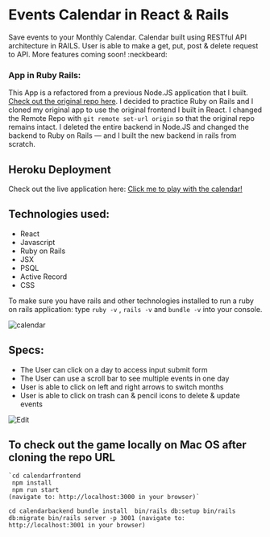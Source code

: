 # Events Calendar in React & Rails

Save events to your Monthly Calendar. Calendar built using RESTful API architecture in RAILS. User is able to make a get, put, post & delete request to API. More features coming soon! :neckbeard:

### App in Ruby Rails:
This App is a refactored from a previous Node.JS application that I built. [Check out the original repo here](https://github.com/natashaU/events_calendar). I decided to practice Ruby on Rails and I cloned my original app to use the original frontend I built in React. I changed the Remote Repo with  `git remote set-url origin` so that the original repo remains intact. I deleted the entire backend in Node.JS and changed the backend to Ruby on Rails — and I built the new backend in rails from scratch. 


## Heroku Deployment
Check out the live application here:
[Click me to play with the calendar!](https://natasha-calendar.herokuapp.com/)

## Technologies used:

* React
* Javascript
* Ruby on Rails
* JSX
* PSQL
* Active Record
* CSS

To make sure you have rails and other technologies installed to run a ruby on rails application:  type `ruby -v` , `rails -v` and `bundle -v` into your console. 

![calendar](./pictures/calendarone.png)

## Specs:

* The User can click on a day to access input submit form
* The User can use a scroll bar to see multiple events in one day
* User is able to click on left and right arrows to switch months
* User is able to click on trash can & pencil icons to delete & update events

![Edit](./pictures/calendartwo.png)

## To check out the game locally on Mac OS after cloning the repo URL
	
    `cd calendarfrontend
     npm install
     npm run start
    (navigate to: http://localhost:3000 in your browser)`

   `cd calendarbackend
    bundle install 
    bin/rails db:setup
    bin/rails db:migrate
    bin/rails server -p 3001
    (navigate to: http://localhost:3001 in your browser)`

    




